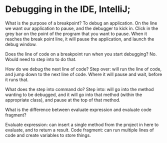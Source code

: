 #  Debugging in the IDE, IntelliJ;

What is the purpose of a breakpoint?
To debug an application.
On the line we want our application to pause, and the debugger to kick in. Click in the grey bar on the point of the program that you want to pause. When it reaches the break point line, it will pause the application, and launch the debug window.



Does the line of code on a breakpoint run when you start debugging?
No. Would need to step into to do that.


How do we debug the next line of code?
Step over: will run the line of code, and jump down to the next line of code. Where it will pause and wait, before it runs that.

What does the step into command do?
Step into: will go into the method wanting to be debugged, and it will go into that method (within the appropriate class), and pause at the top of that method.



What is the difference between evaluate expression and evaluate code fragment?

Evaluate expression: can insert a single method from the project in here to evaluate, and to return a result.
Code fragment: can run multiple lines of code and create variables to store things.





